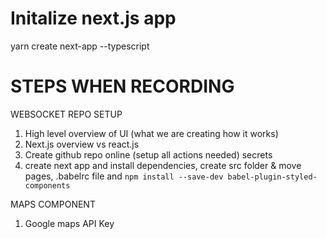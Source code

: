 # Initalize next.js app
yarn create next-app --typescript

# STEPS WHEN RECORDING
WEBSOCKET REPO SETUP
1. High level overview of UI (what we are creating how it works)
2. Next.js overview vs react.js
3. Create github repo online (setup all actions needed) secrets
4. create next app and install dependencies, create src folder & move pages, .babelrc file and `npm install --save-dev babel-plugin-styled-components`

MAPS COMPONENT
1. Google maps API Key
